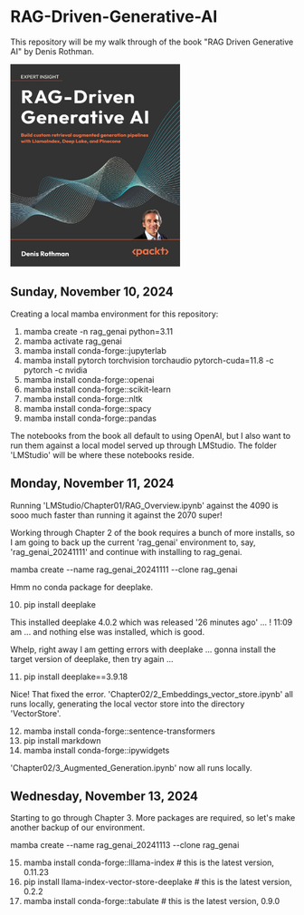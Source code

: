 # RAG-Driven-Generative-AI

This repository will be my walk through of the book "RAG Driven Generative AI" by Denis Rothman.

<img src="images/RAG_GENAI.png" alt="RAG Driven Generative AI" width="300">

## Sunday, November 10, 2024

Creating a local mamba environment for this repository:

 1) mamba create -n rag_genai python=3.11
 2) mamba activate rag_genai
 3) mamba install conda-forge::jupyterlab
 4) mamba install pytorch torchvision torchaudio pytorch-cuda=11.8 -c pytorch -c nvidia
 5) mamba install conda-forge::openai
 6) mamba install conda-forge::scikit-learn
 7) mamba install conda-forge::nltk
 8) mamba install conda-forge::spacy
 9) mamba install conda-forge::pandas

The notebooks from the book all default to using OpenAI, but I also want to run them against a local model served up through LMStudio. The folder 'LMStudio' will be where these notebooks reside. 

## Monday, November 11, 2024

Running 'LMStudio/Chapter01/RAG_Overview.ipynb' against the 4090 is sooo much faster than running it against the 2070 super!

Working through Chapter 2 of the book requires a bunch of more installs, so I am going to back up the current 'rag_genai' environment to, say, 'rag_genai_20241111' and continue with installing to rag_genai.

mamba create --name rag_genai_20241111 --clone rag_genai

Hmm no conda package for deeplake.

10) pip install deeplake

This installed deeplake 4.0.2 which was released '26 minutes ago' ... ! 11:09 am ... and nothing else was installed, which is good.

Whelp, right away I am getting errors with deeplake ... gonna install the target version of deeplake, then try again ... 

11) pip install deeplake==3.9.18 

Nice! That fixed the error. 'Chapter02/2_Embeddings_vector_store.ipynb' all runs locally, generating the local vector store into the directory 'VectorStore'.

12) mamba install conda-forge::sentence-transformers
13) pip install markdown
14) mamba install conda-forge::ipywidgets

'Chapter02/3_Augmented_Generation.ipynb' now all runs locally.

## Wednesday, November 13, 2024

Starting to go through Chapter 3. More packages are required, so let's make another backup of our environment. 

mamba create --name rag_genai_20241113 --clone rag_genai

 15) mamba install conda-forge::lllama-index  # this is the latest version, 0.11.23
 16) pip install llama-index-vector-store-deeplake  # this is the latest version, 0.2.2
 17) mamba install conda-forge::tabulate # this is the latest version, 0.9.0